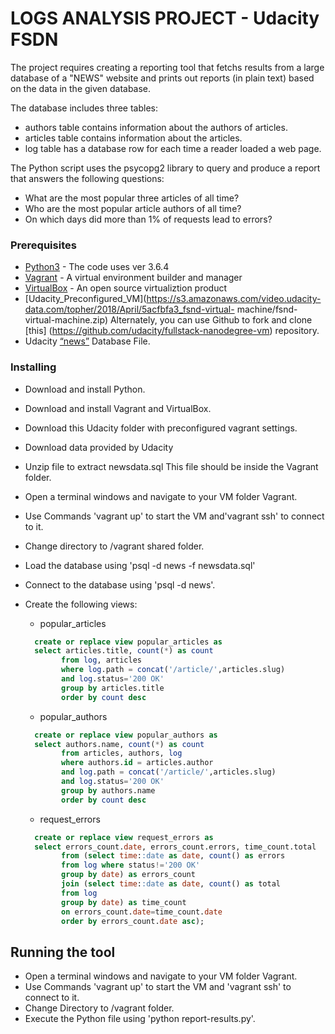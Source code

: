 ﻿# LOGS ANALYSIS PROJECT - Udacity FSDN


The project requires creating a reporting tool that fetchs results from a large database of a "NEWS" website and prints out
reports (in plain text) based on the data in the given database.

The database includes three tables:
* authors table contains information about the authors of articles.
* articles table contains information about the articles.
* log table has a database row for each time a reader loaded a web page.

The Python script uses the psycopg2 library to query and produce a report that answers the following questions:
* What are the most popular three articles of all time?
* Who are the most popular article authors of all time?
* On which days did more than 1% of requests lead to errors?


### Prerequisites

* [Python3](https://www.python.org) - The code uses ver 3.6.4
* [Vagrant](https://www.vagrantup.com) - A virtual environment builder and manager
* [VirtualBox](https://www.virtualbox.org) - An open source virtualiztion product
* [Udacity_Preconfigured_VM](https://s3.amazonaws.com/video.udacity-data.com/topher/2018/April/5acfbfa3_fsnd-virtual-           machine/fsnd-virtual-machine.zip) Alternately, you can use Github to fork and clone [this]           (https://github.com/udacity/fullstack-nanodegree-vm) repository.
* Udacity [“news”](https://d17h27t6h515a5.cloudfront.net/topher/2016/August/57b5f748_newsdata/newsdata.zip)   Database File.


### Installing

* Download and install Python.
* Download and install Vagrant and VirtualBox.
* Download this Udacity folder with preconfigured vagrant settings.
* Download data provided by Udacity 	
* Unzip file to extract newsdata.sql This file should be inside the Vagrant folder.
* Open a terminal windows and navigate to your VM folder Vagrant.
* Use Commands 'vagrant up' to start the VM and'vagrant ssh' to connect to it. 
* Change directory to /vagrant shared folder.
* Load the database using 'psql -d news -f newsdata.sql'
* Connect to the database using 'psql -d news'. 
* Create the following views:
    
    * popular_articles
    
    ```sql
      create or replace view popular_articles as
      select articles.title, count(*) as count
            from log, articles
            where log.path = concat('/article/',articles.slug)
            and log.status='200 OK'
            group by articles.title
            order by count desc
     ```
      
    * popular_authors
    
    ```sql
      create or replace view popular_authors as
      select authors.name, count(*) as count
            from articles, authors, log
            where authors.id = articles.author
            and log.path = concat('/article/',articles.slug)
            and log.status='200 OK'
            group by authors.name
            order by count desc
    ```
    * request_errors
    
    ```sql
      create or replace view request_errors as
      select errors_count.date, errors_count.errors, time_count.total
            from (select time::date as date, count() as errors 
            from log where status!='200 OK' 
            group by date) as errors_count
            join (select time::date as date, count() as total
            from log
            group by date) as time_count
            on errors_count.date=time_count.date
            order by errors_count.date asc);
    ```
## Running the tool

* Open a terminal windows and navigate to your VM folder Vagrant.
* Use Commands 'vagrant up' to start the VM and 'vagrant ssh' to connect to it.
* Change Directory to /vagrant folder.
* Execute the Python file using 'python report-results.py'.	
